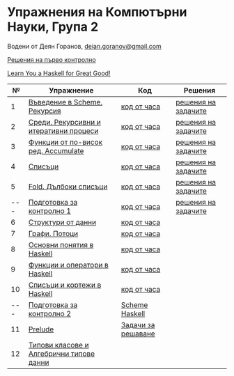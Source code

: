 # Упражнения на Компютърни Науки, Група 2

Водени от Деян Горанов, deian.goranov@gmail.com

[Решения на първо контролно](exam-01/solutions)

[Learn You a Haskell for Great Good!](http://learnyouahaskell.com/chapters)

| №   | Упражнение                                   | Код                   | Решения                       |
| --- | -------------------------------------------- | --------------------- | ----------------------------- |
|  1  | [Въведение в Scheme. Рекурсия][1e]           | [код от часа][1c]     | [решения на задачите][1s]     |
|  2  | [Среди. Рекурсивни и итеративни процеси][2e] | [код от часа][2c]     | [решения на задачите][2s]     |
|  3  | [Функции от по-висок ред. Accumulate][3e]    | [код от часа][3c]     | [решения на задачите][3s]     |
|  4  | [Списъци][4e]                                | [код от часа][4c]     | [решения на задачите][4s]     |
|  5  | [Fold. Дълбоки списъци][5e]                  | [код от часа][5c]     | [решения на задачите][5s]     |
| --- | [Подготовка за контролно 1][prep1e]          | [код от часа][prep1c] | [решения на задачите][prep1s] |
|  6  | [Структури от данни][6e]                     | [код от часа][6c]     |
|  7  | [Графи. Потоци][7e]                          | [код от часа][7c]     |
|  8  | [Основни понятия в Haskell][8e]              | [код от часа][8c]     |
|  9  | [Функции и оператори в Haskell][9e]          | [код от часа][9c]     |
| 10  | [Списъци и кортежи в Haskell][10e]           | [код от часа][10c]    |
| --- | [Подготовка за контролно 2][prep2e]          | [Scheme][prep2cscm] [Haskell][prep2chs] |
| 11  | [Prelude][11e]                               | [Задачи за решаване][11t] |
| 12  | [Типови класове и Алгебрични типове данни][12e] |

[1e]: 01--introduction-to-scheme--recursion
[1c]: 01--introduction-to-scheme--recursion/class.rkt
[1s]: 01--introduction-to-scheme--recursion/solutions.rkt

[2e]: 02--recursive-and-iterative-processes
[2c]: 02--recursive-and-iterative-processes/class.rkt
[2s]: 02--recursive-and-iterative-processes/solutions

[3e]: 03--higher-order-functions--accumulate
[3c]: 03--higher-order-functions--accumulate/class.rkt
[3s]: 03--higher-order-functions--accumulate/solutions

[4e]: 04--lists
[4c]: 04--lists/class.rkt
[4s]: 04--lists/solutions

[5e]: 05--fold--deep-lists
[5c]: 05--fold--deep-lists/class.rkt
[5s]: 05--fold--deep-lists/solutions

[prep1e]: exam-01/prep
[prep1c]: exam-01/prep/class.rkt
[prep1s]: exam-01/prep/solutions

[6e]: 06--ads
[6c]: 06--ads/class.rkt

[7e]: 07--graphs--streams
[7c]: 07--graphs--streams/class.rkt

[8e]: 08--haskell-basics
[8c]: 08--haskell-basics/class.hs

[9e]: 09--haskell-functions-and-operators
[9c]: 09--haskell-functions-and-operators/class.hs

[10e]: 10--haskell-lists
[10c]: 10--haskell-lists/class.hs

[prep2e]: exam-02/prep
[prep2cscm]: exam-02/prep/class.rkt
[prep2chs]: exam-02/prep/class.hs

[11e]: 11--haskell-prelude
[11t]: 11--haskell-prelude/pre-solutions.hs

[12e]: 12--haskell-type-classes-and-adts/class.hs
